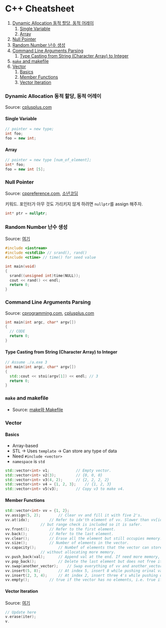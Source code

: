 # C++ Cheatsheet
1. [Dynamic Allocation 동적 할당, 동적 어레이](#dynamic-allocation-동적-할당-동적-어레이)
	1. [Single Variable](#single-variable)
	1. [Array](#array)
1. [Null Pointer](#null-pointer)
1. [Random Number 난수 생성](#random-number-난수-생성)
1. [Command Line Arguments Parsing](#command-line-arguments-parsing)
	1. [Type Casting from String (Character Array) to Integer](#type-casting-from-string-character-array-to-integer)
1. [`make` and makefile](#make-and-makefile)
1. [Vector](#vector)
	1. [Basics](#basics)
	1. [Member Functions](#member-functions)
	1. [Vector Iteration](#vector-iteration)
### Dynamic Allocation 동적 할당, 동적 어레이
Source: [cplusplus.com](http://www.cplusplus.com/doc/tutorial/dynamic/)
#### Single Variable
```cpp
// pointer = new type;
int foo;
foo = new int;
```
#### Array
```cpp
// pointer = new type [num_of_element];
int* foo;
foo = new int [5];
```
### Null Pointer
Source: [cppreference.com](https://en.cppreference.com/w/cpp/language/nullptr), [소년코딩](https://boycoding.tistory.com/200)  

키워드. 포인터가 아무 것도 가리키지 않게 하려면 `nullptr`를 assign 해주자.
```cpp
int* ptr = nullptr;
```
### Random Number 난수 생성
Source: [여기](https://arer.tistory.com/10)
```cpp
#include <iostream>
#include <cstdlib> // srand(), rand()
#include <ctime> // time() for seed value

int main(void)
{
  srand((unsigned int)time(NULL));
  cout << rand() << endl;
  return 0;
}
```
### Command Line Arguments Parsing
Source: [cprogramming.com](https://www.cprogramming.com/tutorial/lesson14.html), [cplusplus.com](http://www.cplusplus.com/articles/DEN36Up4/)
```cpp
int main(int argc, char* argv[])
{
  // CODE
  return 0;
}
```
#### Type Casting from String (Character Array) to Integer
```cpp
// Assume ./a.exe 3
int main(int argc, char* argv[])
{
  std::cout << stoi(argv[1]) << endl; // 3
  return 0;
}
```
### `make` and makefile
- Source: [make와 Makefile](https://bowbowbow.tistory.com/12)
### Vector
#### Basics
* Array-based
* STL -> Uses `template` -> Can store any type of data
* Need `#include <vector>`
* `namespace` is `std`
```cpp
std::vector<int> v1;			// Empty vector.
std::vector<int> v2(3);			// {0, 0, 0}
std::vector<int> v3(4, 2);		// {2, 2, 2, 2}
std::vector<int> v4 = {1, 2, 3};	// {1, 2, 3}
std::vector<int> v5(v3);		// Copy v3 to make v4.
```
#### Member Functions
```cpp
std::vector<int> vv = {1, 2};
vv.assign(5, 2);		// Clear vv and fill it with five 2's.
vv.at(idx);			// Refer to idx'th element of vv. Slower than vv[idx]
				// but range check is included so it is safer.
vv.front();			// Refer to the first element.
vv.back();			// Refer to the last element.
vv.clear();			// Erase all the element but still occupies memory.
vv.size();			// Number of elements in the vector.
vv.capacity();			// Numbef of elements that the vector can store
				// without allocating more memory.
vv.push_back(val);		// Append val at the end. If need more memory, double the capacity.
vv.pop_back();			// Delete the last element but does not free its memory.
vv.swap(another_vector);	// Swap everything of vv and another_vector (elements, capacity, etc.)
vv.insert(5, 8);		// At index 5, insert 8 while pushing orinal values.
vv.insert(2, 3, 4);		// At index 2, insert three 4's while pushing original values.
vv.empty();			// true if the vector has no elements, i.e. true if vv.size() == 0.
```
#### Vector Iteration
Source: [여기](https://hyeonstorage.tistory.com/318)
```cpp
// Update here
v.erase(iter);
v.
```

